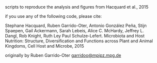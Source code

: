scripts to reproduce the analysis and figures from Hacquard et al., 2015

if you use any of the following code, please cite:

Stephane Hacquard, Ruben Garrido-Oter, Antonio González Peña, Stijn Spaepen,
Gail Ackermann, Sarah Lebeis, Alice C. McHardy, Jeffrey L. Dangl, Rob Knight,
Ruth Ley Paul Schulze-Lefert. Microbiota and Host Nutrition: Structure,
Diversification and Functions across Plant and Animal Kingdoms,
Cell Host and Microbe, 2015

originally by Ruben Garrido-Oter
garridoo@mpipz.mpg.de

